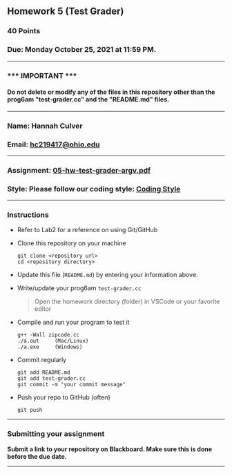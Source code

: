 ## Homework 5 (Test Grader)

### 40 Points

### Due: Monday October 25, 2021 at 11:59 PM.

---
### *** IMPORTANT ***
#### Do not delete or modify any of the files in this repository other than the prog6am "test-grader.cc" and the "README.md" files.

---

### Name: Hannah Culver

### Email: hc219417@ohio.edu

---

### Assignment: [05-hw-test-grader-argv.pdf](05-hw-test-grader-argv.pdf)

### Style: Please follow our coding style: [Coding Style](https://github.com/nasseef/cs2400/blob/master/docs/coding-style.md)

---

### Instructions

- Refer to Lab2 for a reference on using Git/GitHub
- Clone this repository on your machine

    ```console
    git clone <repository url>
    cd <repository directory>
    ```

- Update this file (`README.md`) by entering your information above.
- Write/update your prog6am `test-grader.cc`
    > Open the homework directory (folder) in VSCode or your favorite editor

- Compile and run your program to test it

 
    ```console
    g++ -Wall zipcode.cc
    ./a.out     (Mac/Linux)
    ./a.exe     (Windows)
    ```

- Commit regularly

    ```console
    git add README.md
    git add test-grader.cc
    git commit -m "your commit message"
    ```

- Push your repo to GitHub (often)
    ```console
    git push
    ```
---

### Submitting your assignment

**Submit a link to your repository on Blackboard. Make sure this is done before the due date.**

---